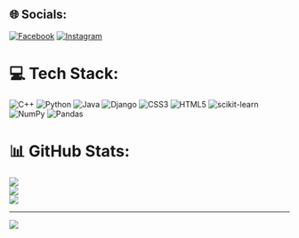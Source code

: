 
## 🌐 Socials:
[![Facebook](https://img.shields.io/badge/Facebook-%231877F2.svg?logo=Facebook&logoColor=white)](https://facebook.com/baibhabpradhan) [![Instagram](https://img.shields.io/badge/Instagram-%23E4405F.svg?logo=Instagram&logoColor=white)](https://instagram.com/baibhabpradhan) 

# 💻 Tech Stack:
![C++](https://img.shields.io/badge/c++-%2300599C.svg?style=for-the-badge&logo=c%2B%2B&logoColor=white) ![Python](https://img.shields.io/badge/python-3670A0?style=for-the-badge&logo=python&logoColor=ffdd54) ![Java](https://img.shields.io/badge/java-%23ED8B00.svg?style=for-the-badge&logo=java&logoColor=white) ![Django](https://img.shields.io/badge/django-%23092E20.svg?style=for-the-badge&logo=django&logoColor=white) ![CSS3](https://img.shields.io/badge/css3-%231572B6.svg?style=for-the-badge&logo=css3&logoColor=white) ![HTML5](https://img.shields.io/badge/html5-%23E34F26.svg?style=for-the-badge&logo=html5&logoColor=white) ![scikit-learn](https://img.shields.io/badge/scikit--learn-%23F7931E.svg?style=for-the-badge&logo=scikit-learn&logoColor=white) ![NumPy](https://img.shields.io/badge/numpy-%23013243.svg?style=for-the-badge&logo=numpy&logoColor=white) ![Pandas](https://img.shields.io/badge/pandas-%23150458.svg?style=for-the-badge&logo=pandas&logoColor=white)
# 📊 GitHub Stats:
![](https://github-readme-stats.vercel.app/api?username=Baibhab-7279&theme=dark&hide_border=false&include_all_commits=true&count_private=false)<br/>
![](https://github-readme-streak-stats.herokuapp.com/?user=Baibhab-7279&theme=dark&hide_border=false)<br/>
![](https://github-readme-stats.vercel.app/api/top-langs/?username=Baibhab-7279&theme=dark&hide_border=false&include_all_commits=true&count_private=false&layout=compact)

---
[![](https://visitcount.itsvg.in/api?id=Baibhab-7279&icon=0&color=0)](https://visitcount.itsvg.in)
